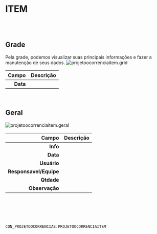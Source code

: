 # ITEM
<br>
<br>

## Grade
Pela grade, podemos visualizar suas principais informações e fazer a manutenção de seus dados.
![projetoocorrenciaitem.grid](https://raw.githubusercontent.com/netforcews/docs-erp/master/geral/imagens/projetoocorrenciaitem.grid.png)

Campo | Descrição
--:|---
**Data** | 
<br>

## Geral
![projetoocorrenciaitem.geral](https://raw.githubusercontent.com/netforcews/docs-erp/master/geral/imagens/projetoocorrenciaitem.geral.png)

Campo | Descrição
--:|---
**Info** | 
**Data** | 
**Usuário** | 
**Responsavel/Equipe** | 
**Qtdade** | 
**Observação** | 
<br>
<br>
<br>
<br>

```CON_PROJETOOCORRENCIAS:PROJETOOCORRENCIAITEM```
